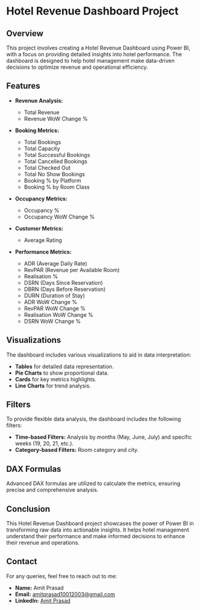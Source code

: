 # Hotel Revenue Dashboard Project

## Overview

This project involves creating a Hotel Revenue Dashboard using Power BI, with a focus on providing detailed insights into hotel performance. The dashboard is designed to help hotel management make data-driven decisions to optimize revenue and operational efficiency.

## Features

- **Revenue Analysis:**
  - Total Revenue
  - Revenue WoW Change %

- **Booking Metrics:**
  - Total Bookings
  - Total Capacity
  - Total Successful Bookings
  - Total Cancelled Bookings
  - Total Checked Out
  - Total No Show Bookings
  - Booking % by Platform
  - Booking % by Room Class

- **Occupancy Metrics:**
  - Occupancy %
  - Occupancy WoW Change %

- **Customer Metrics:**
  - Average Rating

- **Performance Metrics:**
  - ADR (Average Daily Rate)
  - RevPAR (Revenue per Available Room)
  - Realisation %
  - DSRN (Days Since Reservation)
  - DBRN (Days Before Reservation)
  - DURN (Duration of Stay)
  - ADR WoW Change %
  - RevPAR WoW Change %
  - Realisation WoW Change %
  - DSRN WoW Change %

## Visualizations

The dashboard includes various visualizations to aid in data interpretation:

- **Tables** for detailed data representation.
- **Pie Charts** to show proportional data.
- **Cards** for key metrics highlights.
- **Line Charts** for trend analysis.

## Filters

To provide flexible data analysis, the dashboard includes the following filters:

- **Time-based Filters:** Analysis by months (May, June, July) and specific weeks (19, 20, 21, etc.).
- **Category-based Filters:** Room category and city.

## DAX Formulas

Advanced DAX formulas are utilized to calculate the metrics, ensuring precise and comprehensive analysis.


## Conclusion

This Hotel Revenue Dashboard project showcases the power of Power BI in transforming raw data into actionable insights. It helps hotel management understand their performance and make informed decisions to enhance their revenue and operations.

## Contact

For any queries, feel free to reach out to me:

- **Name:** Amit Prasad
- **Email:** amitprasad10012003@gmail.com
- **LinkedIn:** [Amit Prasad](https://www.linkedin.com/in/amit-prasad)

